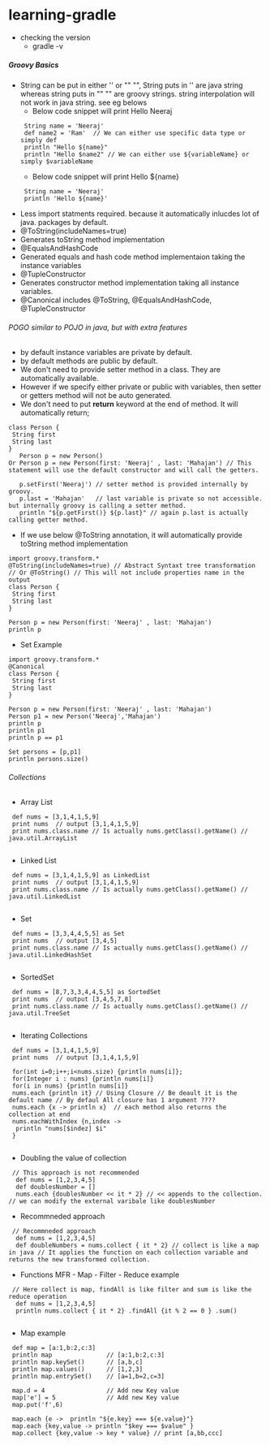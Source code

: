 # learning-gradle
* checking the version
  * gradle -v
##### Groovy Basics
* String can be put in either '' or "" "", String puts in '' are java string whereas string puts in "" "" are groovy strings. string interpolation will not work in java string. see eg belows
    * Below code snippet will print Hello Neeraj
    ```
     String name = 'Neeraj'
     def name2 = 'Ram'  // We can either use specific data type or simply def
     println "Hello ${name}"
     println "Hello $name2" // We can either use ${variableName} or simply $variableName
    ```
    * Below code snippet will print Hello ${name}
    ```
     String name = 'Neeraj'
     println 'Hello ${name}'     
    ```
* Less import statments required. because it automatically inlucdes lot of java. packages by default.
* @ToString(includeNames=true) 
 * Generates toString method implementation
* @EqualsAndHashCode
 * Generated equals and hash code method implementaion taking the instance variables
* @TupleConstructor
 * Generates constructor method implementation taking all instance variables.
* @Canonical includes @ToString, @EqualsAndHashCode, @TupleConstructor
    
###### POGO similar to POJO in java, but with extra features
  * by default instance variables are private by default.
  * by default methods are public by default.
  * We don't need to provide setter method in a class. They are automatically available.
   * However if we specify either private or public with variables, then setter or getters method will not be auto generated.
  * We don't need to put **return** keyword at the end of method. It will automatically return;
  
  ```
  class Person {
   String first
   String last
  } 
     Person p = new Person()
  Or Person p = new Person(first: 'Neeraj' , last: 'Mahajan') // This statement will use the default constructor and will call the getters.
  
     p.setFirst('Neeraj') // setter method is provided internally by groovy.
     p.last = 'Mahajan'   // last variable is private so not accessible. but internally groovy is calling a setter method.
     println "${p.getFirst()} ${p.last}" // again p.last is actually calling getter method. 
  
  ```
  
  * If we use below @ToString annotation, it will automatically provide toString method implementation
  ```
  import groovy.transform.*
  @ToString(includeNames=true) // Abstract Syntaxt tree transformation 
  // Or @ToString() // This will not include properties name in the output
  class Person {
   String first
   String last
  } 
    
  Person p = new Person(first: 'Neeraj' , last: 'Mahajan')
  println p
  
  ```
  * Set Example
  ```
  import groovy.transform.*
  @Canonical  
  class Person {
   String first
   String last
  } 
    
  Person p = new Person(first: 'Neeraj' , last: 'Mahajan')
  Person p1 = new Person('Neeraj','Mahajan')
  println p
  println p1
  println p == p1
  
  Set persons = [p,p1]
  println persons.size()
  
  ```
  ###### Collections
  
  * Array List
  
  ```
   def nums = [3,1,4,1,5,9]
   print nums  // output [3,1,4,1,5,9]
   print nums.class.name // Is actually nums.getClass().getName() // java.util.ArrayList
     
  ```
  
  * Linked List
  
  ```
   def nums = [3,1,4,1,5,9] as LinkedList
   print nums  // output [3,1,4,1,5,9]
   print nums.class.name // Is actually nums.getClass().getName() // java.util.LinkedList
     
  ```
  
  * Set
  
  ```
   def nums = [3,3,4,4,5,5] as Set
   print nums  // output [3,4,5]
   print nums.class.name // Is actually nums.getClass().getName() // java.util.LinkedHashSet
     
  ```
  
  * SortedSet
  
  ```
   def nums = [8,7,3,3,4,4,5,5] as SortedSet
   print nums  // output [3,4,5,7,8]
   print nums.class.name // Is actually nums.getClass().getName() // java.util.TreeSet
     
  ```
  
  * Iterating Collections
  
  ```
   def nums = [3,1,4,1,5,9]
   print nums  // output [3,1,4,1,5,9]
   
   for(int i=0;i++;i<nums.size) {println nums[i]};
   for(Integer i : nums) {println nums[i]}
   for(i in nums) {println nums[i]}
   nums.each {println it} // Using Closure // Be deault it is the default name // By defaul All closure has 1 argument ????
   nums.each {x -> println x}  // each method also returns the collection at end
   nums.eachWithIndex {n,index ->
    println "nums[$indez] $i"
   }
    
  ```
  
  * Doubling the value of collection
  
  ```
   // This approach is not recommended
    def nums = [1,2,3,4,5]
    def doublesNumber = []
    nums.each {doublesNumber << it * 2} // << appends to the collection. // we can modify the external varibale like doublesNumber
  ```
  * Recommneded approach
  ```
   // Recommneded approach
    def nums = [1,2,3,4,5]
    def doubleNumbers = nums.collect { it * 2} // collect is like a map in java // It applies the function on each collection variable and returns the new transformed collection.
  ```
  
  * Functions MFR - Map - Filter - Reduce example
  
  ```
   // Here collect is map, findAll is like filter and sum is like the reduce operation
    def nums = [1,2,3,4,5]
    println nums.collect { it * 2} .findAll {it % 2 == 0 } .sum()    
    
  ```
  * Map example
  ```
   def map = [a:1,b:2,c:3]
   println map               // [a:1,b:2,c:3]
   println map.keySet()      // [a,b,c]
   println map.values()      // [1,2,3]
   println map.entrySet()    // [a=1,b=2,c=3]
   
   map.d = 4                 // Add new Key value
   map['e'] = 5              // Add new Key value
   map.put('f',6)
   
   map.each {e ->  println "${e.key} === ${e.value}"}
   map.each {key,value -> println "$key === $value" }
   map.collect {key,value -> key * value} // print [a,bb,ccc]
  ```
  
  
  
  
  
  
  
  
  
  
